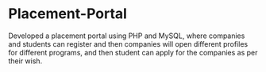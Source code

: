 # Placement-Portal
Developed a placement portal using PHP and MySQL, where companies and students can register and then companies will open different profiles for different programs, and then student can apply for the companies as per their wish. 
